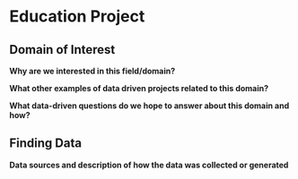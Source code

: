 # Education Project


## Domain of Interest
**Why are we interested in this field/domain?**

**What other examples of data driven projects related to this domain?**

**What data-driven questions do we hope to answer about this domain and how?**


## Finding Data
**Data sources and description of how the data was collected or generated**

